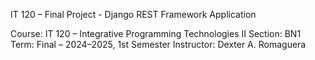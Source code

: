 IT 120 – Final Project - Django REST Framework Application

Course: IT 120 – Integrative Programming Technologies II
Section: BN1 Term: Final – 2024–2025, 1st Semester
Instructor: Dexter A. Romaguera

